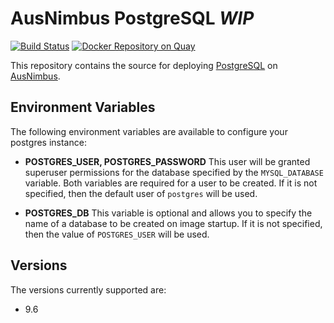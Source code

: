 # AusNimbus PostgreSQL *WIP*

[![Build Status](https://travis-ci.org/ausnimbus/postgres-component.svg?branch=master)](https://travis-ci.org/ausnimbus/postgres-component)
[![Docker Repository on Quay](https://quay.io/repository/ausnimbus/postgres-component/status "Docker Repository on Quay")](https://quay.io/repository/ausnimbus/postgres-component)

This repository contains the source for deploying [PostgreSQL](https://www.ausnimbus.com.au/instant-apps/postgresql/)
on [AusNimbus](https://www.ausnimbus.com.au/).

## Environment Variables

The following environment variables are available to configure your postgres instance:

- **POSTGRES_USER, POSTGRES_PASSWORD**
  This user will be granted superuser permissions for the database specified by the `MYSQL_DATABASE` variable. Both variables are required for a user to be created.  If it is not specified, then the default user of `postgres` will be used.

- **POSTGRES_DB**
  This variable is optional and allows you to specify the name of a database to be created on image startup. If it is not specified, then the value of `POSTGRES_USER` will be used.


## Versions

The versions currently supported are:

- 9.6
